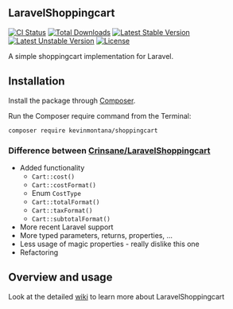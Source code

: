 ## LaravelShoppingcart

[![CI Status](https://github.com/kevinmontana/LaravelShoppingcart/actions/workflows/php.yml/badge.svg)](https://github.com/kevinmontana/LaravelShoppingcart/actions)
[![Total Downloads](https://poser.pugx.org/kevinmontana/shoppingcart/downloads.png)](https://packagist.org/packages/kevinmontana/shoppingcart)
[![Latest Stable Version](https://poser.pugx.org/kevinmontana/shoppingcart/v/stable)](https://packagist.org/packages/kevinmontana/shoppingcart)
[![Latest Unstable Version](https://poser.pugx.org/kevinmontana/shoppingcart/v/unstable)](https://packagist.org/packages/kevinmontana/shoppingcart)
[![License](https://poser.pugx.org/kevinmontana/shoppingcart/license)](https://packagist.org/packages/kevinmontana/shoppingcart)

A simple shoppingcart implementation for Laravel.

## Installation

Install the package through [Composer](http://getcomposer.org/).

Run the Composer require command from the Terminal:

    composer require kevinmontana/shoppingcart

### Difference between [Crinsane/LaravelShoppingcart](https://github.com/Crinsane/LaravelShoppingcart)

- Added functionality
  - `Cart::cost()`
  - `Cart::costFormat()`
  - Enum `CostType`
  - `Cart::totalFormat()`
  - `Cart::taxFormat()`
  - `Cart::subtotalFormat()`
- More recent Laravel support
- More typed parameters, returns, properties, ...
- Less usage of magic properties - really dislike this one
- Refactoring

## Overview and usage

Look at the detailed [wiki](https://github.com/kevinmontana/LaravelShoppingcart/wiki) to learn more about LaravelShoppingcart
